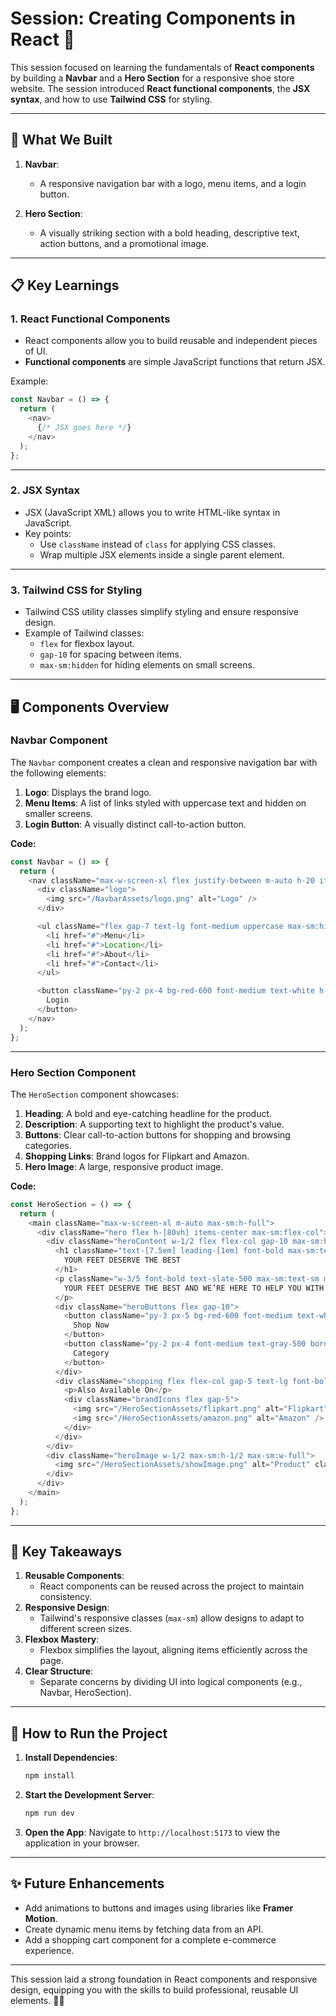 # **Session: Creating Components in React** 🚀

This session focused on learning the fundamentals of **React components** by building a **Navbar** and a **Hero Section** for a responsive shoe store website. The session introduced **React functional components**, the **JSX syntax**, and how to use **Tailwind CSS** for styling.

---

## **📝 What We Built**

1. **Navbar**:
   - A responsive navigation bar with a logo, menu items, and a login button.

2. **Hero Section**:
   - A visually striking section with a bold heading, descriptive text, action buttons, and a promotional image.

---

## **📋 Key Learnings**

### **1. React Functional Components**
- React components allow you to build reusable and independent pieces of UI.
- **Functional components** are simple JavaScript functions that return JSX.

Example: 
```javascript
const Navbar = () => {
  return (
    <nav>
      {/* JSX goes here */}
    </nav>
  );
};
```

---

### **2. JSX Syntax**
- JSX (JavaScript XML) allows you to write HTML-like syntax in JavaScript.
- Key points:
  - Use `className` instead of `class` for applying CSS classes.
  - Wrap multiple JSX elements inside a single parent element.

---

### **3. Tailwind CSS for Styling**
- Tailwind CSS utility classes simplify styling and ensure responsive design.
- Example of Tailwind classes:
  - `flex` for flexbox layout.
  - `gap-10` for spacing between items.
  - `max-sm:hidden` for hiding elements on small screens.

---

## **🖥️ Components Overview**

### **Navbar Component**
The `Navbar` component creates a clean and responsive navigation bar with the following elements:
1. **Logo**: Displays the brand logo.
2. **Menu Items**: A list of links styled with uppercase text and hidden on smaller screens.
3. **Login Button**: A visually distinct call-to-action button.

**Code:**
```javascript
const Navbar = () => {
  return (
    <nav className="max-w-screen-xl flex justify-between m-auto h-20 items-center max-sm:max-w-screen">
      <div className="logo">
        <img src="/NavbarAssets/logo.png" alt="Logo" />
      </div>

      <ul className="flex gap-7 text-lg font-medium uppercase max-sm:hidden">
        <li href="#">Menu</li>
        <li href="#">Location</li>
        <li href="#">About</li>
        <li href="#">Contact</li>
      </ul>

      <button className="py-2 px-4 bg-red-600 font-medium text-white h-8 flex items-center rounded-sm">
        Login
      </button>
    </nav>
  );
};
```

---

### **Hero Section Component**
The `HeroSection` component showcases:
1. **Heading**: A bold and eye-catching headline for the product.
2. **Description**: A supporting text to highlight the product's value.
3. **Buttons**: Clear call-to-action buttons for shopping and browsing categories.
4. **Shopping Links**: Brand logos for Flipkart and Amazon.
5. **Hero Image**: A large, responsive product image.

**Code:**
```javascript
const HeroSection = () => {
  return (
    <main className="max-w-screen-xl m-auto max-sm:h-full">
      <div className="hero flex h-[80vh] items-center max-sm:flex-col">
        <div className="heroContent w-1/2 flex flex-col gap-10 max-sm:h-1/2 max-sm:w-full max-sm:items-center">
          <h1 className="text-[7.5em] leading-[1em] font-bold max-sm:text-[3em] max-sm:text-center max-sm:font-black max-sm:w-4/5">
            YOUR FEET DESERVE THE BEST
          </h1>
          <p className="w-3/5 font-bold text-slate-500 max-sm:text-sm max-sm:w-10/12 capitalize">
            YOUR FEET DESERVE THE BEST AND WE’RE HERE TO HELP YOU WITH OUR SHOES.
          </p>
          <div className="heroButtons flex gap-10">
            <button className="py-3 px-5 bg-red-600 font-medium text-white h-12 flex items-center rounded-sm text-2xl max-sm:text-xl max-sm:rounded-md">
              Shop Now
            </button>
            <button className="py-2 px-4 font-medium text-gray-500 border-[2px] border-gray-500 h-12 flex items-center rounded-sm text-2xl max-sm:text-xl max-sm:rounded-md">
              Category
            </button>
          </div>
          <div className="shopping flex flex-col gap-5 text-lg font-bold max-sm:hidden">
            <p>Also Available On</p>
            <div className="brandIcons flex gap-5">
              <img src="/HeroSectionAssets/flipkart.png" alt="Flipkart" />
              <img src="/HeroSectionAssets/amazon.png" alt="Amazon" />
            </div>
          </div>
        </div>
        <div className="heroImage w-1/2 max-sm:h-1/2 max-sm:w-full">
          <img src="/HeroSectionAssets/showImage.png" alt="Product" className="w-full h-full" />
        </div>
      </div>
    </main>
  );
};
```

---

## **📝 Key Takeaways**
1. **Reusable Components**:
   - React components can be reused across the project to maintain consistency.
2. **Responsive Design**:
   - Tailwind's responsive classes (`max-sm`) allow designs to adapt to different screen sizes.
3. **Flexbox Mastery**:
   - Flexbox simplifies the layout, aligning items efficiently across the page.
4. **Clear Structure**:
   - Separate concerns by dividing UI into logical components (e.g., Navbar, HeroSection).

---

## **🚀 How to Run the Project**
1. **Install Dependencies**:
   ```bash
   npm install
   ```
2. **Start the Development Server**:
   ```bash
   npm run dev
   ```
3. **Open the App**:
   Navigate to `http://localhost:5173` to view the application in your browser.

---

## **✨ Future Enhancements**
- Add animations to buttons and images using libraries like **Framer Motion**.
- Create dynamic menu items by fetching data from an API.
- Add a shopping cart component for a complete e-commerce experience.

---

This session laid a strong foundation in React components and responsive design, equipping you with the skills to build professional, reusable UI elements. 🚀✨
